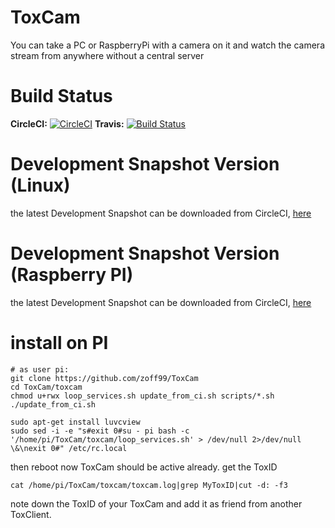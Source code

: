 # ToxCam

You can take a PC or RaspberryPi with a camera on it and watch the
camera stream from anywhere without a central server

Build Status
=
**CircleCI:** [![CircleCI](https://circleci.com/gh/zoff99/ToxCam/tree/master.png?style=badge)](https://circleci.com/gh/zoff99/ToxCam)
**Travis:** [![Build Status](https://travis-ci.org/zoff99/ToxCam.png?branch=master)](https://travis-ci.org/zoff99/ToxCam)


Development Snapshot Version (Linux)
=
the latest Development Snapshot can be downloaded from CircleCI, [here](https://circleci.com/api/v1/project/zoff99/ToxCam/latest/artifacts/0/$CIRCLE_ARTIFACTS/ubuntu_14_04_binaries/toxcam_static?filter=successful&branch=master)

Development Snapshot Version (Raspberry PI)
=
the latest Development Snapshot can be downloaded from CircleCI, [here](https://circleci.com/api/v1/project/zoff99/ToxCam/latest/artifacts/0/$CIRCLE_ARTIFACTS/RASPI/toxcam_static?filter=successful&branch=master)

install on PI
=

```
# as user pi:
git clone https://github.com/zoff99/ToxCam
cd ToxCam/toxcam
chmod u+rwx loop_services.sh update_from_ci.sh scripts/*.sh
./update_from_ci.sh
```
```
sudo apt-get install luvcview
sudo sed -i -e "s#exit 0#su - pi bash -c '/home/pi/ToxCam/toxcam/loop_services.sh' > /dev/null 2>/dev/null \&\nexit 0#" /etc/rc.local
```

then reboot
now ToxCam should be active already. get the ToxID

```
cat /home/pi/ToxCam/toxcam/toxcam.log|grep MyToxID|cut -d: -f3
```

note down the ToxID of your ToxCam and add it as friend from another ToxClient.

